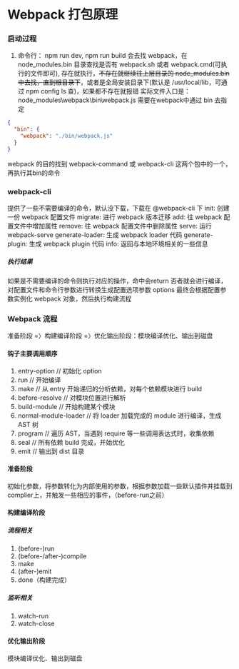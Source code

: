 # Webpack 打包原理

### 启动过程
1. 命令行： npm run dev, npm run build
会去找 webpack，在 node_modules\.bin 目录查找是否有 webpack.sh 或者 webpack.cmd(可执行的文件即可), 存在就执行，~~不存在就继续往上层目录的 node_modules\.bin 中去找，直到根目录下~~，或者是全局安装目录下(默认是 /usr/local/lib，可通过 npm config ls 查)，如果都不存在就报错
实际文件入口是：node_modules\webpack\bin\webpack.js
需要在webpack中通过 bin 去指定
```json
{
  "bin": {
    "webpack": "./bin/webpack.js"
  }
}
```
webpack 的目的找到 webpack-command 或 webpack-cli 这两个包中的一个，再执行其bin的命令

### webpack-cli
提供了一些不需要编译的命令，默认没下载，下载在 @webpack-cli 下
init: 创建一份 webpack 配置文件
migrate: 进行 webpack 版本迁移
add: 往 webpack 配置文件中增加属性
remove: 往 webpack 配置文件中删除属性
serve: 运行 webpack-serve
generate-loader: 生成 webpack loader 代码
generate-plugin: 生成 webpack plugin 代码
info: 返回与本地环境相关的一些信息

##### 执行结果
如果是不需要编译的命令则执行对应的操作，命中会return
否者就会进行编译，对配置文件和命令行参数进行转换生成配置选项参数 options
最终会根据配置参数实例化 webpack 对象，然后执行构建流程


### Webpack 流程
准备阶段 =〉构建编译阶段 =〉优化输出阶段：模块编译优化、输出到磁盘
#### 钩子主要调用顺序
1. entry-option // 初始化 option
2. run // 开始编译
3. make // 从 entry 开始递归的分析依赖，对每个依赖模块进行 build
4. before-resolve // 对模块位置进行解析
5. build-module // 开始构建某个模块
6. normal-module-loader // 将 loader 加载完成的 module 进行编译，生成 AST 树
7. program // 遍历 AST，当遇到 require 等一些调用表达式时，收集依赖
8. seal // 所有依赖 build 完成，开始优化
9. emit // 输出到 dist 目录

#### 准备阶段
初始化参数，将参数转化为内部使用的参数，根据参数加载一些默认插件并挂载到complier上，并触发一些相应的事件，（before-run之前）

#### 构建编译阶段
##### 流程相关
1. (before-)run
2. (before-/after-)compile
3. make
4. (after-)emit
5. done（构建完成）
##### 监听相关
1. watch-run
2. watch-close

#### 优化输出阶段
模块编译优化、输出到磁盘

